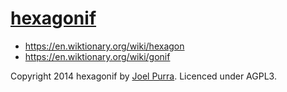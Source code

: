 # [hexagonif](https://github.com/joelpurra/hexagonif)

- https://en.wiktionary.org/wiki/hexagon
- https://en.wiktionary.org/wiki/gonif

Copyright 2014 hexagonif by [Joel Purra](http://joelpurra.com/). Licenced under AGPL3.